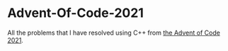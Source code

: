# Advent-Of-Code-2021
All the problems that I have resolved using C++ from <a href="https://adventofcode.com/2021">the Advent of Code 2021</a>.
